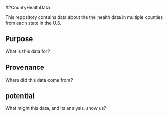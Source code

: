 ##CountyHealthData 

This repository contains data about the the health data in multiple counties from each state in the U.S.

## Purpose
What is this data for?

## Provenance
Where did this data come from?

## potential
What might this data, and its analysis, show us?

